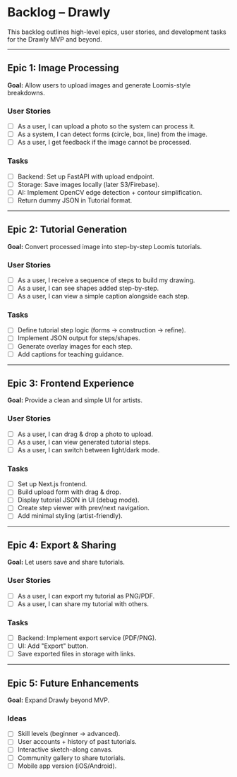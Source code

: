 # Backlog – Drawly

This backlog outlines high-level epics, user stories, and development tasks for the Drawly MVP and beyond.

---

## Epic 1: Image Processing
**Goal:** Allow users to upload images and generate Loomis-style breakdowns.

### User Stories
- [ ] As a user, I can upload a photo so the system can process it.
- [ ] As a system, I can detect forms (circle, box, line) from the image.
- [ ] As a user, I get feedback if the image cannot be processed.

### Tasks
- [ ] Backend: Set up FastAPI with upload endpoint.
- [ ] Storage: Save images locally (later S3/Firebase).
- [ ] AI: Implement OpenCV edge detection + contour simplification.
- [ ] Return dummy JSON in Tutorial format.

---

## Epic 2: Tutorial Generation
**Goal:** Convert processed image into step-by-step Loomis tutorials.

### User Stories
- [ ] As a user, I receive a sequence of steps to build my drawing.
- [ ] As a user, I can see shapes added step-by-step.
- [ ] As a user, I can view a simple caption alongside each step.

### Tasks
- [ ] Define tutorial step logic (forms → construction → refine).
- [ ] Implement JSON output for steps/shapes.
- [ ] Generate overlay images for each step.
- [ ] Add captions for teaching guidance.

---

## Epic 3: Frontend Experience
**Goal:** Provide a clean and simple UI for artists.

### User Stories
- [ ] As a user, I can drag & drop a photo to upload.
- [ ] As a user, I can view generated tutorial steps.
- [ ] As a user, I can switch between light/dark mode.

### Tasks
- [ ] Set up Next.js frontend.
- [ ] Build upload form with drag & drop.
- [ ] Display tutorial JSON in UI (debug mode).
- [ ] Create step viewer with prev/next navigation.
- [ ] Add minimal styling (artist-friendly).

---

## Epic 4: Export & Sharing
**Goal:** Let users save and share tutorials.

### User Stories
- [ ] As a user, I can export my tutorial as PNG/PDF.
- [ ] As a user, I can share my tutorial with others.

### Tasks
- [ ] Backend: Implement export service (PDF/PNG).
- [ ] UI: Add "Export" button.
- [ ] Save exported files in storage with links.

---

## Epic 5: Future Enhancements
**Goal:** Expand Drawly beyond MVP.

### Ideas
- [ ] Skill levels (beginner → advanced).
- [ ] User accounts + history of past tutorials.
- [ ] Interactive sketch-along canvas.
- [ ] Community gallery to share tutorials.
- [ ] Mobile app version (iOS/Android).

